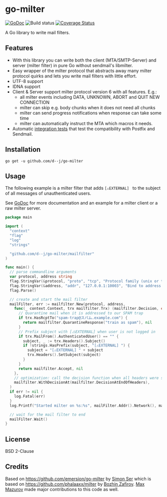 # go-milter

[![GoDoc](https://godoc.org/github.com/d--j/go-milter?status.svg)](https://godoc.org/github.com/d--j/go-milter)
![Build status](https://github.com/d--j/go-milter/actions/workflows/go.yml/badge.svg?branch=main)
[![Coverage Status](https://coveralls.io/repos/github/d--j/go-milter/badge.svg?branch=main)](https://coveralls.io/github/d--j/go-milter?branch=main)

A Go library to write mail filters.

## Features

* With this library you can write both the client (MTA/SMTP-Server) and server (milter filter)
  in pure Go without sendmail's libmilter.
* Easy wrapper of the milter protocol that abstracts away many milter protocol quirks
  and lets you write mail filters with little effort.
* UTF-8 support
* IDNA support
* Client & Server support milter protocol version 6 with all features. E.g.:
  * all milter events including DATA, UNKNOWN, ABORT and QUIT NEW CONNECTION
  * milter can skip e.g. body chunks when it does not need all chunks
  * milter can send progress notifications when response can take some time 
  * milter can automatically instruct the MTA which macros it needs.
* Automatic [integration tests](integration/README.md) that test the compatibility with Postfix and Sendmail.

## Installation

```shell
go get -u github.com/d--j/go-milter
```

## Usage

The following example is a milter filter that adds `[⚠️EXTERNAL] ` to the subject of all messages of unauthenticated users.

See [GoDoc](https://godoc.org/github.com/d--j/go-milter/mailfilter) for more documentation and an example for a milter client or a raw milter server.

```go
package main

import (
  "context"
  "flag"
  "log"
  "strings"

  "github.com/d--j/go-milter/mailfilter"
)

func main() {
  // parse commandline arguments
  var protocol, address string
  flag.StringVar(&protocol, "proto", "tcp", "Protocol family (unix or tcp)")
  flag.StringVar(&address, "addr", "127.0.0.1:10003", "Bind to address or unix domain socket")
  flag.Parse()

  // create and start the mail filter
  mailFilter, err := mailfilter.New(protocol, address,
    func(_ context.Context, trx mailfilter.Trx) (mailfilter.Decision, error) {
      // Quarantine mail when it is addressed to our SPAM trap
      if trx.HasRcptTo("spam-trap@スパム.example.com") {
        return mailfilter.QuarantineResponse("train as spam"), nil
      }
      // Prefix subject with [⚠️EXTERNAL] when user is not logged in
      if trx.MailFrom().AuthenticatedUser() == "" {
        subject, _ := trx.Headers().Subject()
        if !strings.HasPrefix(subject, "[⚠️EXTERNAL] ") {
          subject = "[⚠️EXTERNAL] " + subject
          trx.Headers().SetSubject(subject)
        }
      }
      return mailfilter.Accept, nil
    },
    // optimization: call the decision function when all headers were sent to us
    mailfilter.WithDecisionAt(mailfilter.DecisionAtEndOfHeaders),
  )
  if err != nil {
    log.Fatal(err)
  }
  log.Printf("Started milter on %s:%s", mailFilter.Addr().Network(), mailFilter.Addr().String())

  // wait for the mail filter to end
  mailFilter.Wait()
}
```

## License

BSD 2-Clause

## Credits

Based on https://github.com/emersion/go-milter by [Simon Ser](https://github.com/emersion) which is based on https://github.com/phalaaxx/milter by
[Bozhin Zafirov](https://github.com/phalaaxx). [Max Mazurov](https://github.com/foxcpp) made major contributions to this code as well.
